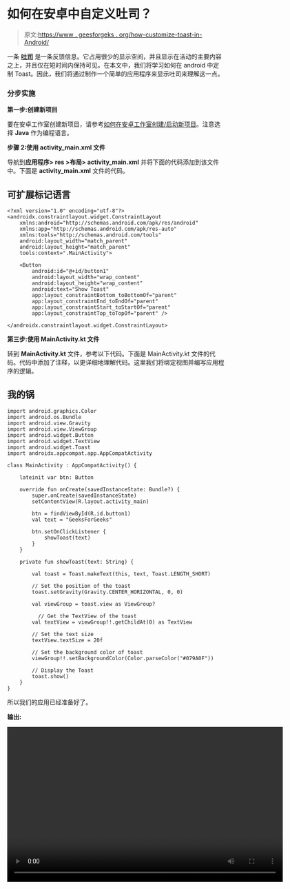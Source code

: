 # 如何在安卓中自定义吐司？

> 原文:[https://www . geesforgeks . org/how-customize-toast-in-Android/](https://www.geeksforgeeks.org/how-to-customize-toast-in-android/)

一条 [**吐司**](https://www.geeksforgeeks.org/toasts-android-studio/) 是一条反馈信息。它占用很少的显示空间，并且显示在活动的主要内容之上，并且仅在短时间内保持可见。在本文中，我们将学习如何在 android 中定制 Toast。因此，我们将通过制作一个简单的应用程序来显示吐司来理解这一点。

### **分步实施**

**第一步:创建新项目**

要在安卓工作室创建新项目，请参考[如何在安卓工作室创建/启动新项目](https://www.geeksforgeeks.org/android-how-to-create-start-a-new-project-in-android-studio/)。注意选择 **Java** 作为编程语言。

**步骤 2:使用 activity_main.xml 文件**

导航到**应用程序> res >布局> activity_main.xml** 并将下面的代码添加到该文件中。下面是 **activity_main.xml** 文件的代码。

## 可扩展标记语言

```
<?xml version="1.0" encoding="utf-8"?>
<androidx.constraintlayout.widget.ConstraintLayout 
    xmlns:android="http://schemas.android.com/apk/res/android"
    xmlns:app="http://schemas.android.com/apk/res-auto"
    xmlns:tools="http://schemas.android.com/tools"
    android:layout_width="match_parent"
    android:layout_height="match_parent"
    tools:context=".MainActivity">

    <Button
        android:id="@+id/button1"
        android:layout_width="wrap_content"
        android:layout_height="wrap_content"
        android:text="Show Toast"
        app:layout_constraintBottom_toBottomOf="parent"
        app:layout_constraintEnd_toEndOf="parent"
        app:layout_constraintStart_toStartOf="parent"
        app:layout_constraintTop_toTopOf="parent" />

</androidx.constraintlayout.widget.ConstraintLayout>
```

**第三步:使用 MainActivity.kt 文件**

转到 **MainActivity.kt** 文件，参考以下代码。下面是 MainActivity.kt 文件的代码。代码中添加了注释，以更详细地理解代码。这里我们将绑定视图并编写应用程序的逻辑。

## 我的锅

```
import android.graphics.Color
import android.os.Bundle
import android.view.Gravity
import android.view.ViewGroup
import android.widget.Button
import android.widget.TextView
import android.widget.Toast
import androidx.appcompat.app.AppCompatActivity

class MainActivity : AppCompatActivity() {

    lateinit var btn: Button

    override fun onCreate(savedInstanceState: Bundle?) {
        super.onCreate(savedInstanceState)
        setContentView(R.layout.activity_main)

        btn = findViewById(R.id.button1)
        val text = "GeeksForGeeks"

        btn.setOnClickListener {
            showToast(text)
        }
    }

    private fun showToast(text: String) {

        val toast = Toast.makeText(this, text, Toast.LENGTH_SHORT)

        // Set the position of the toast
        toast.setGravity(Gravity.CENTER_HORIZONTAL, 0, 0) 

        val viewGroup = toast.view as ViewGroup?

          // Get the TextView of the toast
        val textView = viewGroup!!.getChildAt(0) as TextView 

        // Set the text size
        textView.textSize = 20f 

        // Set the background color of toast
        viewGroup!!.setBackgroundColor(Color.parseColor("#079A0F")) 

        // Display the Toast
        toast.show() 
    }
}
```

所以我们的应用已经准备好了。

**输出:**

<video class="wp-video-shortcode" id="video-692761-1" width="640" height="360" preload="metadata" controls=""><source type="video/mp4" src="https://media.geeksforgeeks.org/wp-content/uploads/20211005184532/video_2021-10-05_18-44-57.mp4?_=1">[https://media.geeksforgeeks.org/wp-content/uploads/20211005184532/video_2021-10-05_18-44-57.mp4](https://media.geeksforgeeks.org/wp-content/uploads/20211005184532/video_2021-10-05_18-44-57.mp4)</video>